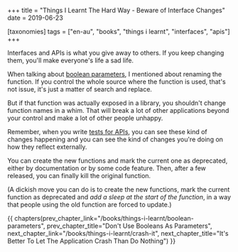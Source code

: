 +++
title = "Things I Learnt The Hard Way - Beware of Interface Changes"
date = 2019-06-23

[taxonomies]
tags = ["en-au", "books", "things i learnt", "interfaces", "apis"]
+++

Interfaces and APIs is what you give away to others. If you keep changing them,
you'll make everyone's life a sad life.

<!-- more -->

When talking about [boolean
parameters](/books/things-i-learnt/boolean-parameters), I mentioned about
renaming the function. If you control the whole source where the function is
used, that's not issue, it's just a matter of search and replace.

But if that function was actually exposed in a library, you shouldn't change
function names in a whim. That will break a lot of other applications beyond
your control and make a lot of other people unhappy.

Remember, when you write [tests for APIs](/books/things-i-learnt/tests-apis),
you can see these kind of changes happening and you can see the kind of
changes you're doing on how they reflect externally.

You can create the new functions and mark the current one as deprecated,
either by documentation or by some code feature. Then, after a few released,
you can finally kill the original function.

(A dickish move you can do is to create the new functions, mark the current
function as deprecated and _add a sleep at the start of the function_, in a
way that people using the old function are forced to update.)

{{ chapters(prev_chapter_link="/books/things-i-learnt/boolean-parameters", prev_chapter_title="Don't Use Booleans As Parameters", next_chapter_link="/books/things-i-learnt/crash-it", next_chapter_title="It's Better To Let The Application Crash Than Do Nothing") }}
